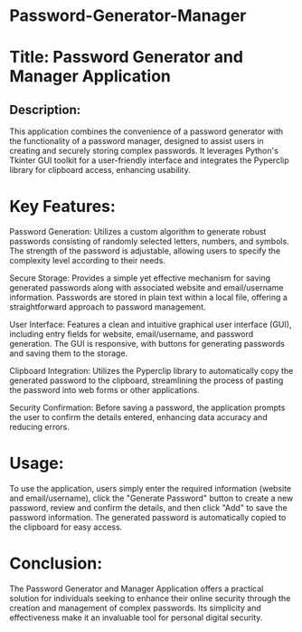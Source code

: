 # Password-Generator-Manager

# Title: Password Generator and Manager Application

## Description:
  This application combines the convenience of a password generator with the functionality of a password manager, designed to assist users in creating and securely storing complex passwords. It leverages Python's Tkinter GUI toolkit for a user-friendly interface and integrates the Pyperclip library for clipboard access, enhancing usability.

# Key Features:

Password Generation: Utilizes a custom algorithm to generate robust passwords consisting of randomly selected letters, numbers, and symbols. The strength of the password is adjustable, allowing users to specify the complexity level according to their needs.

Secure Storage: Provides a simple yet effective mechanism for saving generated passwords along with associated website and email/username information. Passwords are stored in plain text within a local file, offering a straightforward approach to password management.

User Interface: Features a clean and intuitive graphical user interface (GUI), including entry fields for website, email/username, and password generation. The GUI is responsive, with buttons for generating passwords and saving them to the storage.

Clipboard Integration: Utilizes the Pyperclip library to automatically copy the generated password to the clipboard, streamlining the process of pasting the password into web forms or other applications.

Security Confirmation: Before saving a password, the application prompts the user to confirm the details entered, enhancing data accuracy and reducing errors.

# Usage:
  To use the application, users simply enter the required information (website and email/username), click the "Generate Password" button to create a new password, review and confirm the details, and then click "Add" to save the password information. The generated password is automatically copied to the clipboard for easy access.

# Conclusion: 
  The Password Generator and Manager Application offers a practical solution for individuals seeking to enhance their online security through the creation and management of complex passwords. Its simplicity and effectiveness make it an invaluable tool for personal digital security.

